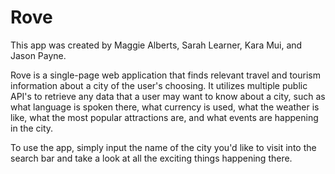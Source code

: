 # Rove

This app was created by Maggie Alberts, Sarah Learner, Kara Mui, and Jason Payne.

Rove is a single-page web application that finds relevant travel and tourism information about a city of the user's choosing. It utilizes multiple public API's to retrieve any data that a user may want to know about a city, such as what language is spoken there, what currency is used, what the weather is like, what the most popular attractions are, and what events are happening in the city.

To use the app, simply input the name of the city you'd like to visit into the search bar and take a look at all the exciting things happening there.
